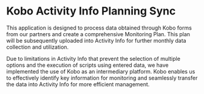 # Kobo Activity Info Planning Sync

This application is designed to process data obtained through Kobo forms from our partners and create a comprehensive Monitoring Plan. This plan will be subsequently uploaded into Activity Info for further monthly data collection and utilization.

Due to limitations in Activity Info that prevent the selection of multiple options and the execution of scripts using entered data, we have implemented the use of Kobo as an intermediary platform. Kobo enables us to effectively identify key information for monitoring and seamlessly transfer the data into Activity Info for more efficient management.
